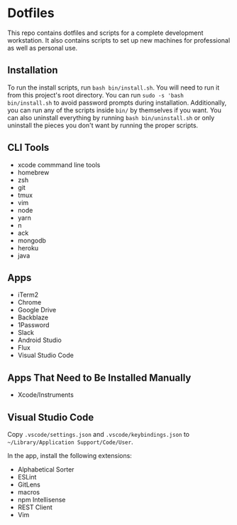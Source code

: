 Dotfiles
========

This repo contains dotfiles and scripts for a complete development workstation.
It also contains scripts to set up new machines for professional as well as
personal use.

Installation
------------
To run the install scripts, run `bash bin/install.sh`. You will need to run it
from this project's root directory. You can run `sudo -s 'bash bin/install.sh`
to avoid password prompts during installation. Additionally, you can run any of
the scripts inside `bin/` by themselves if you want. You can also uninstall
everything by running `bash bin/uninstall.sh` or only uninstall the pieces you
don't want by running the proper scripts.

CLI Tools
---------
* xcode commmand line tools
* homebrew
* zsh
* git
* tmux
* vim
* node
* yarn
* n
* ack
* mongodb
* heroku
* java

Apps
----
* iTerm2
* Chrome
* Google Drive
* Backblaze
* 1Password
* Slack
* Android Studio
* Flux
* Visual Studio Code

Apps That Need to Be Installed Manually
---------------------------------------
* Xcode/Instruments

Visual Studio Code
------------------
Copy `.vscode/settings.json` and `.vscode/keybindings.json` to
`~/Library/Application Support/Code/User`.

In the app, install the following extensions:

* Alphabetical Sorter
* ESLint
* GitLens
* macros
* npm Intellisense
* REST Client
* Vim
